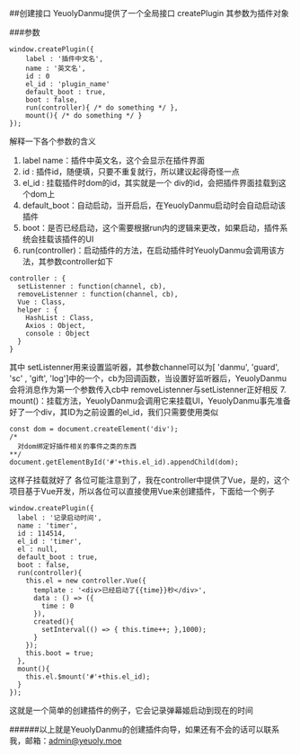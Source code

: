##创建接口
YeuolyDanmu提供了一个全局接口 createPlugin
其参数为插件对象

###参数
```
window.createPlugin({
    label : '插件中文名',
    name : '英文名',
    id : 0
    el_id : 'plugin_name' 
    default_boot : true,
    boot : false,
    run(controller){ /* do something */ },
    mount(){ /* do something */ }
});
```
解释一下各个参数的含义
1. label name：插件中英文名，这个会显示在插件界面
2. id : 插件id，随便填，只要不重复就行，所以建议起得奇怪一点
3. el_id : 挂载插件时dom的id，其实就是一个 div的id，会把插件界面挂载到这个dom上
4. default_boot：自动启动，当开启后，在YeuolyDanmu启动时会自动启动该插件
5. boot：是否已经启动，这个需要根据run内的逻辑来更改，如果启动，插件系统会挂载该插件的UI
6. run(controller)：启动插件的方法，在启动插件时YeuolyDanmu会调用该方法，其参数controller如下
```
controller : {
  setListenner : function(channel, cb),
  removeListenner : function(channel, cb),
  Vue : Class,
  helper : {
    HashList : Class,
    Axios : Object,
    console : Object
  }
}
```
其中 setListenner用来设置监听器，其参数channel可以为[ 'danmu', 'guard', 'sc' , 'gift', 'log']中的一个，cb为回调函数，当设置好监听器后，YeuolyDanmu会将消息作为第一个参数传入cb中
removeListenner与setListenner正好相反
7. mount()：挂载方法，YeuolyDanmu会调用它来挂载UI，YeuolyDanmu事先准备好了一个div，其ID为之前设置的el_id，我们只需要使用类似
```
const dom = document.createElement('div');
/*
  对dom绑定好插件相关的事件之类的东西
**/
document.getElementById('#'+this.el_id).appendChild(dom);
```
这样子挂载就好了
各位可能注意到了，我在controller中提供了Vue，是的，这个项目基于Vue开发，所以各位可以直接使用Vue来创建插件，下面给一个例子
```
window.createPlugin({
  label : '记录启动时间',
  name : 'timer',
  id : 114514,
  el_id : 'timer',
  el : null,
  default_boot : true,
  boot : false,
  run(controller){
    this.el = new controller.Vue({
      template : '<div>已经启动了{{time}}秒</div>',
      data : () => ({
        time : 0
      }),
      created(){
        setInterval(() => { this.time++; },1000);
      }
    });
    this.boot = true;
  },
  mount(){
    this.el.$mount('#'+this.el_id);
  }
});
```
这就是一个简单的创建插件的例子，它会记录弹幕姬启动到现在的时间

######以上就是YeuolyDanmu的创建插件向导，如果还有不会的话可以联系我，邮箱：admin@yeuoly.moe
